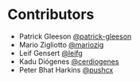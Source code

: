 # Contributors

- Patrick Gleeson [@patrick-gleeson](https://github.com/patrick-gleeson)
- Mario Zigliotto [@mariozig](https://github.com/mariozig)
- Leif Gensert [@leifg](https://github.com/leifg)
- Kadu Diógenes [@cerdiogenes](https://github.com/cerdiogenes)
- Peter Bhat Harkins [@pushcx](https://github.com/pushcx) 
